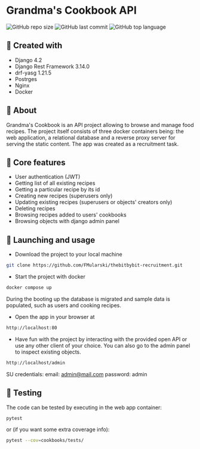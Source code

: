 # Grandma's Cookbook API
![GitHub repo size](https://img.shields.io/github/repo-size/FMularski/thebitbybit-recruitment)
![GitHub last commit](https://img.shields.io/github/last-commit/FMularski/thebitbybit-recruitment?color=yellow)
![GitHub top language](https://img.shields.io/github/languages/top/FMularski/thebitbybit-recruitment?color=purple)

## 🍳 Created with
* Django 4.2
* Django Rest Framework 3.14.0
* drf-yasg 1.21.5
* Postrges
* Nginx
* Docker

## 🍳 About
Grandma's Cookbook is an API project allowing to browse and manage food recipes. The project itself consists of three docker containers being: the web application, a relational database and a reverse proxy server for serving the static content. The app was created as a recruitment task.

## 🍳 Core features
* User authentication (JWT)
* Getting list of all existing recipes
* Getting a particular recipe by its id
* Creating new recipes (superusers only)
* Updating existing recipes (superusers or objects' creators only)
* Deleting recipes
* Browsing recipes added to users' cookbooks
* Browsing objects with django admin panel

## 🍳 Launching and usage

* Download the project to your local machine
```bash
git clone https://github.com/FMularski/thebitbybit-recruitment.git
```
* Start the project with docker
```bash
docker compose up
```
During the booting up the database is migrated and sample data is populated, such as users and cooking recipes.
* Open the app in your browser at
```bash
http://localhost:80
```
* Have fun with the project by interacting with the provided open API or use any other client of your choice. You can also go to the admin panel to inspect existing objects.
```bash
http://localhost/admin
```
SU credentials:
email: admin@mail.com
password: admin

## 🍳 Testing
The code can be tested by executing in the web app container:
```bash
pytest
```
or (if you want some extra coverage info):
```bash
pytest --cov=cookbooks/tests/
```
